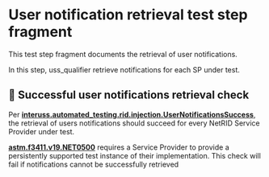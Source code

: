 # User notification retrieval test step fragment

This test step fragment documents the retrieval of user notifications.

In this step, uss_qualifier retrieve notifications for each SP under test.

## 🛑 Successful user notifications retrieval check

Per **[interuss.automated_testing.rid.injection.UserNotificationsSuccess](../../../../../requirements/interuss/automated_testing/rid/injection.md)**, the retrieval of users notifications should succeed for every NetRID Service Provider under test.

**[astm.f3411.v19.NET0500](../../../../../requirements/astm/f3411/v19.md)** requires a Service Provider to provide a persistently supported test instance of their implementation.
This check will fail if notifications cannot be successfully retrieved
